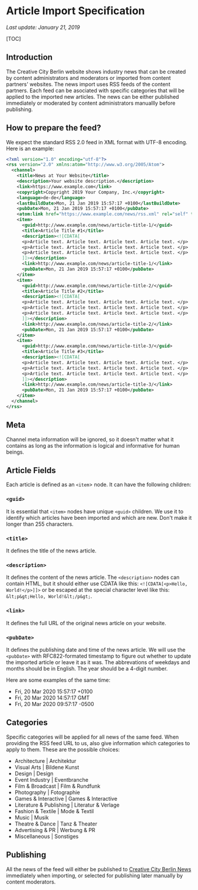 # Article Import Specification #

_Last update: January 21, 2019_

[TOC]

## Introduction ##

The Creative City Berlin website shows industry news that can be created by content administrators and moderators or imported from content partners' websites. The news import uses RSS feeds of the content partners. Each feed can be asociated with specific categories that will be applied to the imported new articles. The news can be either published immediately or moderated by content administrators manuallly before publishing.

## How to prepare the feed?

We expect the standard RSS 2.0 feed in XML format with UTF-8 encoding. Here is an example:

```xml
<?xml version="1.0" encoding="utf-8"?>
<rss version="2.0" xmlns:atom="http://www.w3.org/2005/Atom">
  <channel>
    <title>News at Your Website</title>
    <description>Your website description.</description>
    <link>https://www.example.com</link>
    <copyright>Copyright 2019 Your Company, Inc.</copyright>
    <language>de-de</language>
    <lastBuildDate>Mon, 21 Jan 2019 15:57:17 +0100</lastBuildDate>
    <pubDate>Mon, 21 Jan 2019 15:57:17 +0100</pubDate>
    <atom:link href="https://www.example.com/news/rss.xml" rel="self" type="application/rss+xml" />
    <item>
      <guid>http://www.example.com/news/article-title-1/</guid>
      <title>Article Title #1</title>
      <description><![CDATA[ 
      <p>Article text. Article text. Article text. Article text. </p>
      <p>Article text. Article text. Article text. Article text. </p>
      <p>Article text. Article text. Article text. Article text. </p>
      ]]></description>
      <link>http://www.example.com/news/article-title-1/</link>
      <pubDate>Mon, 21 Jan 2019 15:57:17 +0100</pubDate>
    </item>
    <item>
      <guid>http://www.example.com/news/article-title-2/</guid>
      <title>Article Title #2</title>
      <description><![CDATA[ 
      <p>Article text. Article text. Article text. Article text. </p>
      <p>Article text. Article text. Article text. Article text. </p>
      <p>Article text. Article text. Article text. Article text. </p>
      ]]></description>
      <link>http://www.example.com/news/article-title-2/</link>
      <pubDate>Mon, 21 Jan 2019 15:57:17 +0100</pubDate>
    </item>
    <item>
      <guid>http://www.example.com/news/article-title-3/</guid>
      <title>Article Title #3</title>
      <description><![CDATA[ 
      <p>Article text. Article text. Article text. Article text. </p>
      <p>Article text. Article text. Article text. Article text. </p>
      <p>Article text. Article text. Article text. Article text. </p>
      ]]></description>
      <link>http://www.example.com/news/article-title-3/</link>
      <pubDate>Mon, 21 Jan 2019 15:57:17 +0100</pubDate>
    </item>
  </channel>
</rss>
```

## Meta

Channel meta information will be ignored, so it doesn't matter what it contains as long as the information is logical and informative for human beings.

## Article Fields

Each article is defined as an `<item`> node. It can have the following children:

### `<guid>`

It is essential that `<item>` nodes have unique `<guid>` children. We use it to identify which articles have been imported and which are new. Don't make it longer than 255 characters.

### `<title>`

It defines the title of the news article.

### `<description>`

It defines the content of the news article. The `<description>` nodes can contain HTML, but it should either use CDATA like this: `<![CDATA[<p>Hello, World!</p>]]>` or be escaped at the special character level like this: `&lt;p&gt;Hello, World!&lt;/p&gt;`. 

### `<link>`

It defines the full URL of the original news article on your website.

### `<pubDate>`

It defines the publishing date and time of the news article. We will use the `<pubDate>` with RFC822-formated timestamp to figure out whether to update the imported article or leave it as it was. The abbrevations of weekdays and months should be in English. The year should be a 4-digit number.

Here are some examples of the same time:

- Fri, 20 Mar 2020 15:57:17 +0100
- Fri, 20 Mar 2020 14:57:17 GMT
- Fri, 20 Mar 2020 09:57:17 -0500

## Categories

Specific categories will be applied for all news of the same feed. When providing the RSS feed URL to us, also give information which categories to apply to them. These are the possible choices:

- Architecture | Architektur
- Visual Arts | Bildene Kunst
- Design | Design
- Event Industry | Eventbranche
- Film & Broadcast | Film & Rundfunk
- Photography | Fotographie
- Games & Interactive | Games & Interactive
- Literature & Publishing | Literatur & Verlage
- Fashion & Textile | Mode & Textil
- Music | Musik
- Theatre & Dance | Tanz & Theater
- Advertising & PR | Werbung & PR
- Miscellaneous | Sonstiges

## Publishing

All the news of the feed will either be published to [Creative City Berlin News](https://www.creative-city-berlin.de/de/news/) immediately when importing, or selected for publishing later manually by content moderators.
